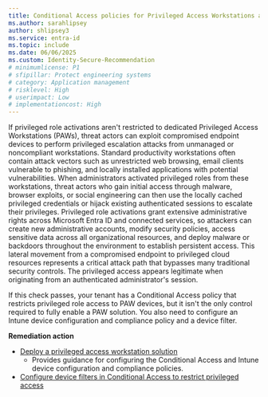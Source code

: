```yaml
---
title: Conditional Access policies for Privileged Access Workstations are configured  
ms.author: sarahlipsey
author: shlipsey3
ms.service: entra-id
ms.topic: include
ms.date: 06/06/2025
ms.custom: Identity-Secure-Recommendation
# minimumlicense: P1
# sfipillar: Protect engineering systems
# category: Application management
# risklevel: High
# userimpact: Low
# implementationcost: High
---
```

If privileged role activations aren't restricted to dedicated Privileged Access Workstations (PAWs), threat actors can exploit compromised endpoint devices to perform privileged escalation attacks from unmanaged or noncompliant workstations. Standard productivity workstations often contain attack vectors such as unrestricted web browsing, email clients vulnerable to phishing, and locally installed applications with potential vulnerabilities. When administrators activated privileged roles from these workstations, threat actors who gain initial access through malware, browser exploits, or social engineering can then use the locally cached privileged credentials or hijack existing authenticated sessions to escalate their privileges. Privileged role activations grant extensive administrative rights across Microsoft Entra ID and connected services, so attackers can create new administrative accounts, modify security policies, access sensitive data across all organizational resources, and deploy malware or backdoors throughout the environment to establish persistent access. This lateral movement from a compromised endpoint to privileged cloud resources represents a critical attack path that bypasses many traditional security controls. The privileged access appears legitimate when originating from an authenticated administrator's session.

If this check passes, your tenant has a Conditional Access policy that restricts privileged role access to PAW devices, but it isn't the only control required to fully enable a PAW solution. You also need to configure an Intune device configuration and compliance policy and a device filter.

**Remediation action**

- [Deploy a privileged access workstation solution](/security/privileged-access-workstations/privileged-access-deployment)
    - Provides guidance for configuring the Conditional Access and Intune device configuration and compliance policies.
- [Configure device filters in Conditional Access to restrict privileged access](../../identity/conditional-access/concept-condition-filters-for-devices.md)